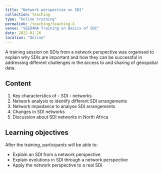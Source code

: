 ```yaml
---
title: "Network perspective on SDI"
collection: teaching
type: "Online training"
permalink: /teaching/teaching-4
venue: "SEED4NA Training on Basics of SDI"
date: 2022-01-26
location: "Online"
---
```


A training session on SDIs from a network perspective was organised to explain why SDIs are important and how they can be successful in addressing different challenges in the access to and sharing of geospatial data. 

## Content
1. Key characterstics of - SDI - networks
2. Network analysis to identify different SDI arrangements
3. Network impedance to analyse SDI arrangements
4. Changes in SDI networks
5. Discussion about SDI networks in North Africa

## Learning objectives
After the training, participants will be able to:
* Explain an SDI from a network perspective
* Explain evolutions in SDI through a network perspective
* Apply the network perspective to a real SDI
